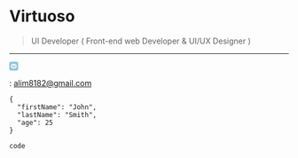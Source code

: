# Virtuoso 
> UI Developer ( Front-end web Developer & UI/UX Designer )
***

<svg width="16" height="16" viewBox="0 0 16 16" fill="none" xmlns="http://www.w3.org/2000/svg">
<path d="M13.333 0H2.667C1.2 0 0 1.2 0 2.667V13.333C0 14.8 1.2 16 2.667 16H13.333C14.801 16 16 14.8 16 13.333V2.667C16 1.2 14.801 0 13.333 0ZM4 4H12C12.2102 4 12.2715 4.24838 12.1347 4.40797L10.0505 6.8391C8.97263 8.09645 7.02737 8.09645 5.94946 6.8391L3.86539 4.40807C3.72799 4.2478 3.7889 4 4 4ZM3 11V5C3 4.97734 3.02828 4.96766 3.04302 4.98486L5.1456 7.43811C5.59048 7.95719 5.56073 8.73127 5.07733 9.21467L3.21857 11.0734C3.13614 11.1559 3 11.1166 3 11ZM12 12H4C3.8842 12 3.84464 11.8634 3.92652 11.7815L5.85009 9.85791C6.24815 9.45985 6.90083 9.48486 7.26726 9.91223C7.65298 10.3621 8.34902 10.3621 8.73474 9.91223C9.10117 9.48486 9.75385 9.45985 10.1519 9.85791L12.0754 11.7814C12.1579 11.8639 12.1186 12 12.002 12H12ZM13 11C13 11.1158 12.8634 11.1554 12.7815 11.0735L10.9227 9.21467C10.4393 8.73127 10.4095 7.95719 10.8544 7.43811L12.957 4.98486C12.9717 4.96766 13 4.97734 13 5V11Z" fill="#90C6E4"/>
</svg>

: <alim8182@gmail.com>




```
{
  "firstName": "John",
  "lastName": "Smith",
  "age": 25
}
```
`code`
<!--
**muhammadali-mu/muhammadali-mu** is a ✨ _special_ ✨ repository because its `README.md` (this file) appears on your GitHub profile.

Here are some ideas to get you started:

- 🔭 I’m currently working on ...
- 🌱 I’m currently learning ...
- 👯 I’m looking to collaborate on ...
- 🤔 I’m looking for help with ...
- 💬 Ask me about ...
- 📫 How to reach me: <alim8182@gmail.com>
- 😄 Pronouns: ...
- ⚡ Fun fact: ...
-->


[^1]: This is the footnote.

